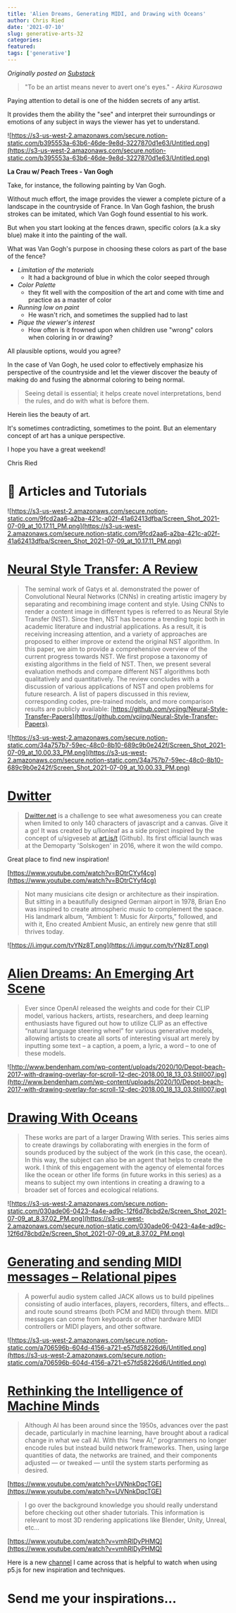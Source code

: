 ```yaml
---
title: 'Alien Dreams, Generating MIDI, and Drawing with Oceans'
author: Chris Ried
date: '2021-07-10'
slug: generative-arts-32
categories: 
featured: 
tags: ['generative']
---
```


_Originally posted on [Substack](https://generative.substack.com/p/alien-dreams-generating-midi-and)_

> "To be an artist means never to avert one's eyes." - *Akira Kurosawa*
> 

Paying attention to detail is one of the hidden secrets of any artist. 

It provides them the ability the "see" and interpret their surroundings or emotions of any subject in ways the viewer has yet to understand.

![https://s3-us-west-2.amazonaws.com/secure.notion-static.com/b395553a-63b6-46de-9e8d-3227870d1e63/Untitled.png](https://s3-us-west-2.amazonaws.com/secure.notion-static.com/b395553a-63b6-46de-9e8d-3227870d1e63/Untitled.png)

**La Crau w/ Peach Trees - Van Gogh** 

Take, for instance, the following painting by Van Gogh. 

Without much effort, the image provides the viewer a complete picture of a landscape in the countryside of France. In Van Gogh fashion, the brush strokes can be imitated, which Van Gogh found essential to his work. 

But when you start looking at the fences drawn, specific colors (a.k.a sky blue) make it into the painting of the wall. 

What was Van Gogh's purpose in choosing these colors as part of the base of the fence? 

- *Limitation of the materials*
    - It had a background of blue in which the color seeped through
- *Color Palette*
    - they fit well with the composition of the art and come with time and practice as a master of color
- *Running low on paint*
    - He wasn't rich, and sometimes the supplied had to last
- *Pique the viewer's interest*
    - How often is it frowned upon when children use "wrong" colors when coloring in or drawing?

All plausible options, would you agree? 

In the case of Van Gogh, he used color to effectively emphasize his perspective of the countryside and let the viewer discover the beauty of making do and fusing the abnormal coloring to being normal. 

> Seeing detail is essential; it helps create novel interpretations, bend the rules, and do with what is before them.
> 

Herein lies the beauty of art. 

It's sometimes contradicting, sometimes to the point. But an elementary concept of art has a unique perspective. 

I hope you have a great weekend! 

Chris Ried 

# 🔖 Articles and Tutorials

![https://s3-us-west-2.amazonaws.com/secure.notion-static.com/9fcd2aa6-a2ba-421c-a02f-41a62413dfba/Screen_Shot_2021-07-09_at_10.17.11_PM.png](https://s3-us-west-2.amazonaws.com/secure.notion-static.com/9fcd2aa6-a2ba-421c-a02f-41a62413dfba/Screen_Shot_2021-07-09_at_10.17.11_PM.png)

# [Neural Style Transfer: A Review](https://arxiv.org/pdf/1705.04058.pdf)

> The seminal work of Gatys et al. demonstrated the power of Convolutional Neural Networks (CNNs) in creating artistic imagery by separating and recombining image content and style. Using CNNs to render a content image in different types is referred to as Neural Style Transfer (NST). Since then, NST has become a trending topic both in academic literature and industrial applications. As a result, it is receiving increasing attention, and a variety of approaches are proposed to either improve or extend the original NST algorithm. In this paper, we aim to provide a comprehensive overview of the current progress towards NST. We first propose a taxonomy of existing algorithms in the field of NST. Then, we present several evaluation methods and compare different NST algorithms both qualitatively and quantitatively. The review concludes with a discussion of various applications of NST and open problems for future research. A list of papers discussed in this review, corresponding codes, pre-trained models, and more comparison results are publicly available: [https://github.com/ycjing/Neural-Style-Transfer-Papers](https://github.com/ycjing/Neural-Style-Transfer-Papers).
> 

![https://s3-us-west-2.amazonaws.com/secure.notion-static.com/34a757b7-59ec-48c0-8b10-689c9b0e242f/Screen_Shot_2021-07-09_at_10.00.33_PM.png](https://s3-us-west-2.amazonaws.com/secure.notion-static.com/34a757b7-59ec-48c0-8b10-689c9b0e242f/Screen_Shot_2021-07-09_at_10.00.33_PM.png)

# [Dwitter](https://www.dwitter.net/)

> [Dwitter.net](http://dwitter.net/) is a challenge to see what awesomeness you can create when limited to only 140 characters of javascript and a canvas. Give it a go! It was created by u/lionleaf as a side project inspired by the concept of u/sigveseb at [art.is/t](http://arkt.is/t) (Github). Its first official launch was at the Demoparty 'Solskogen' in 2016, where it won the wild compo.
> 

Great place to find new inspiration!

[https://www.youtube.com/watch?v=BOtrCYyf4cg](https://www.youtube.com/watch?v=BOtrCYyf4cg)

> Not many musicians cite design or architecture as their inspiration. But sitting in a beautifully designed German airport in 1978, Brian Eno was inspired to create atmospheric music to complement the space. His landmark album, “Ambient 1: Music for Airports,” followed, and with it, Eno created Ambient Music, an entirely new genre that still thrives today.
> 

![https://i.imgur.com/tvYNz8T.png](https://i.imgur.com/tvYNz8T.png)

# [Alien Dreams: An Emerging Art Scene](https://ml.berkeley.edu/blog/posts/clip-art/?utm_campaign=Data_Elixir&utm_source=Data_Elixir_343)

> Ever since OpenAI released the weights and code for their CLIP model, various hackers, artists, researchers, and deep learning enthusiasts have figured out how to utilize CLIP as an effective “natural language steering wheel” for various generative models, allowing artists to create all sorts of interesting visual art merely by inputting some text – a caption, a poem, a lyric, a word – to one of these models.
> 

![http://www.bendenham.com/wp-content/uploads/2020/10/Depot-beach-2017-with-drawing-overlay-for-scroll-12-dec-2018.00_18_13_03.Still007.jpg](http://www.bendenham.com/wp-content/uploads/2020/10/Depot-beach-2017-with-drawing-overlay-for-scroll-12-dec-2018.00_18_13_03.Still007.jpg)

# [Drawing With Oceans](http://www.bendenham.com/drawing-with-ocean-2018-2020/)

> These works are part of a larger Drawing With series. This series aims to create drawings by collaborating with energies in the form of sounds produced by the subject of the work (in this case, the ocean). In this way, the subject can also be an agent that helps to create the work. I think of this engagement with the agency of elemental forces like the ocean or other life forms (in future works in this series) as a means to subject my own intentions in creating a drawing to a broader set of forces and ecological relations.
> 

![https://s3-us-west-2.amazonaws.com/secure.notion-static.com/030ade06-0423-4a4e-ad9c-12f6d78cbd2e/Screen_Shot_2021-07-09_at_8.37.02_PM.png](https://s3-us-west-2.amazonaws.com/secure.notion-static.com/030ade06-0423-4a4e-ad9c-12f6d78cbd2e/Screen_Shot_2021-07-09_at_8.37.02_PM.png)

# [Generating and sending MIDI messages – Relational pipes](https://relational-pipes.globalcode.info/v_0/examples-jack-midi-generating-1.xhtml)

> A powerful audio system called JACK allows us to build pipelines consisting of audio interfaces, players, recorders, filters, and effects… and route sound streams (both PCM and MIDI) through them. MIDI messages can come from keyboards or other hardware MIDI controllers or MIDI players, and other software.
> 

![https://s3-us-west-2.amazonaws.com/secure.notion-static.com/a706596b-604d-4156-a721-e57fd58226d6/Untitled.png](https://s3-us-west-2.amazonaws.com/secure.notion-static.com/a706596b-604d-4156-a721-e57fd58226d6/Untitled.png)

# [Rethinking the Intelligence of Machine Minds](https://medium.com/@dkyy/tabula-rasa-b5f846e60859)

> Although AI has been around since the 1950s, advances over the past decade, particularly in machine learning, have brought about a radical change in what we call AI.
With this “new AI,” programmers no longer encode rules but instead build network frameworks. Then, using large quantities of data, the networks are trained, and their components adjusted — or tweaked — until the system starts performing as desired.
> 

[https://www.youtube.com/watch?v=UVNnkDqcTGE](https://www.youtube.com/watch?v=UVNnkDqcTGE)

> I go over the background knowledge you should really understand before checking out other shader tutorials. This information is relevant to most 3D rendering applications like Blender, Unity, Unreal, etc...
> 

[https://www.youtube.com/watch?v=vmhRlDyPHMQ](https://www.youtube.com/watch?v=vmhRlDyPHMQ)

Here is a new [channel](https://www.youtube.com/c/ColorfulCoding/videos) I came across that is helpful to watch when using p5.js for new inspiration and techniques. 

# Send me your inspirations...